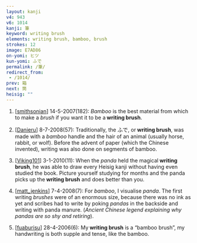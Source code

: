 ```yaml
---
layout: kanji
v4: 943
v6: 1014
kanji: 筆
keyword: writing brush
elements: writing brush, bamboo, brush
strokes: 12
image: E7AD86
on-yomi: ヒツ
kun-yomi: ふで
permalink: /筆/
redirect_from:
 - /1014/
prev: 箱
next: 筒
heisig: ""
---
```


1) [<a href="http://kanji.koohii.com/profile/smithsonian">smithsonian</a>] 14-5-2007(182): <em>Bamboo</em> is the best material from which to make a <em>brush</em> if you want it to be a<strong> writing brush</strong>.

2) [<a href="http://kanji.koohii.com/profile/Danieru">Danieru</a>] 8-7-2008(57): Traditionally, the ふで, or<strong> writing brush</strong>, was made with a <em>bamboo</em> handle and the hair of an animal (usually horse, rabbit, or wolf). Before the advent of paper (which the Chinese invented), writing was also done on segments of bamboo.

3) [<a href="http://kanji.koohii.com/profile/Viking101">Viking101</a>] 3-1-2010(11): When the <em>panda</em> held the magical<strong> writing brush</strong>, he was able to draw every Heisig kanji without having even studied the book. Picture yourself studying for months and the panda picks up the<strong> writing brush</strong> and does better than you.

4) [<a href="http://kanji.koohii.com/profile/matt_jenkins">matt_jenkins</a>] 7-4-2008(7): For <em>bamboo</em>, I visualise <em>panda</em>. The first writing <em>brushes</em> were of an enormous size, because there was no ink as yet and scribes had to write by poking <em>pandas</em> in the backside and writing with panda manure. (<em>Ancient Chinese legend explaining why pandas are so shy and retiring</em>).

5) [<a href="http://kanji.koohii.com/profile/fuaburisu">fuaburisu</a>] 28-4-2006(6): My<strong> writing brush</strong> is a “bamboo brush”, my handwriting is both supple and tense, like the bamboo.

